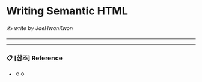 # Writing Semantic HTML

:writing_hand: *write by JaeHwanKwon*

---------



-----------

### :clipboard: [참조] Reference

- ㅇㅇ
